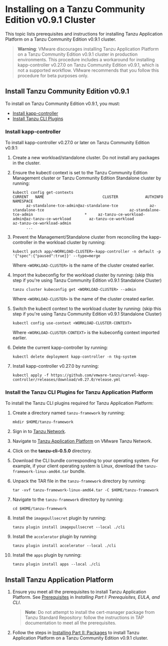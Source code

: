 # Installing on a Tanzu Community Edition v0.9.1 Cluster

This topic lists prerequisites and instructions for installing Tanzu Application Platform on a
Tanzu Community Edition v0.9.1 cluster.

> **Warning**: VMware discourages installing Tanzu Application Platform on a Tanzu Community Edition v0.9.1 cluster in production environments.
This procedure includes a workaround for installing kapp-controller v0.27.0 on Tanzu Community Edition v0.9.1, which is not a supported workflow. VMware recommends that you follow this procedure for beta
purposes only.
<!-- What is meant by a "supported workflow"? And which isn't the supported workflow,
the workaround or putting kapp-controller v0.27.0 on Tanzu Community Edition v0.9.1? -->


## Install Tanzu Community Edition v0.9.1 

To install on Tanzu Community Edition v0.9.1, you must:

+ [Install kapp-controller](#kapp-controller)
+ [Install Tanzu CLI Plugins](#tanzucli)


### Install kapp-controller

To install kapp-controller v0.27.0 or later on Tanzu Community Edition v0.9.1:

1. Create a new workload/standalone cluster. Do not install any packages in the cluster.
1. Ensure the kubectl context is set to the Tanzu Community Edition Management cluster or Tanzu Community Edition Standalone cluster by running:

    ```console
    kubectl config get-contexts
    CURRENT   NAME                          CLUSTER            AUTHINFO           NAMESPACE
          az-standalone-tce-admin@az-standalone-tce              az-standalone-tce                                      az-standalone-tce-admin                       *     az-tanzu-ce-workload-admin@az-tanzu-ce-workload        az-tanzu-ce-workload                                   az-tanzu-ce-workload-admin               
          ...
    ```

1. Prevent the Management/Standalone cluster from reconciling the kapp-controller in the workload cluster by running:

    ```console
    kubectl patch app/<WORKLOAD-CLUSTER>-kapp-controller -n default -p '{"spec":{"paused":true}}' --type=merge
    ```
    Where `<WORKLOAD-CLUSTER>` is the name of the cluster created earlier.

1. Import the kubeconfig for the workload cluster by running: (skip this step if you're using Tanzu Community Edition v0.9.1 Standalone Cluster)

    ```console
    tanzu cluster kubeconfig get <WORKLOAD-CLUSTER> --admin
    ```
    Where `<WORKLOAD-CLUSTER>` is the name of the cluster created earlier.

1.  Switch the kubectl context to the workload cluster by running: (skip this step if you're using Tanzu Community Edition v0.9.1 Standalone Cluster)

    ```console
    kubectl config use-context <WORKLOAD-CLUSTER-CONTEXT>
    ```
    Where `<WORKLOAD-CLUSTER-CONTEXT>` is the kubeconfig context imported earlier. 

1. Delete the current kapp-controller by running:

    ```console
    kubectl delete deployment kapp-controller -n tkg-system
    ```

1. Install kapp-controller v0.27.0 by running:

    ```console
    kubectl apply -f https://github.com/vmware-tanzu/carvel-kapp-controller/releases/download/v0.27.0/release.yml
    ```


### Install the Tanzu CLI Plugins for Tanzu Application Platform

To install the Tanzu CLI plugins required for Tanzu Application Platform:

1. Create a directory named `tanzu-framework` by running:

    ```console
    mkdir $HOME/tanzu-framework
    ```

1. Sign in to [Tanzu Network](https://network.tanzu.vmware.com).

1. Navigate to [Tanzu Application Platform](https://network.tanzu.vmware.com/products/tanzu-application-platform/)
on VMware Tanzu Network.

1. Click on the **tanzu-cli-0.5.0** directory.

1. Download the CLI bundle corresponding to your operating system. For example, if your client
operating system is Linux, download the `tanzu-framework-linux-amd64.tar` bundle.

1. Unpack the TAR file in the `tanzu-framework` directory by running:

    ```console
    tar -xvf tanzu-framework-linux-amd64.tar -C $HOME/tanzu-framework
    ```

1. Navigate to the `tanzu-framework` directory by running:

    ```console
    cd $HOME/tanzu-framework
    ```

1. Install the `imagepullsecret` plugin by running:

    ```console
    tanzu plugin install imagepullsecret --local ./cli
    ```

1. Install the `accelerator` plugin by running:

    ```console
    tanzu plugin install accelerator --local ./cli
    ```

1. Install the `apps` plugin by running:

    ```console
    tanzu plugin install apps --local ./cli
    ```


## Install Tanzu Application Platform

1. Ensure you meet all the prerequisites to install Tanzu Application Platform.
See [Prerequisites](install-general.html#prerequisites-0) in _Installing Part I: Prerequisites, EULA, and CLI_.

    > **Note**: Do not attempt to install the cert-manager package from Tanzu Standard Repository:
    follow the instructions in TAP documentation to meet all the prerequisites.

1. Follow the steps in [Installing Part II: Packages](install.md) to install
Tanzu Application Platform on a Tanzu Community Edition v0.9.1 cluster.
